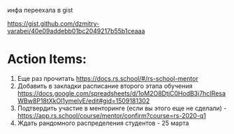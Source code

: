 инфа переехала в gist

https://gist.github.com/dzmitry-varabei/40e09addebb01bc2049217b55b1ceaaa



# Action Items:
1. Еще раз прочитать https://docs.rs.school/#/rs-school-mentor
2. Добавить в закладки расписание второго этапа обучения https://docs.google.com/spreadsheets/d/1oM2O8DtjC0HodB3j7hcIResaWBw8P18tXkOl1ymelvE/edit#gid=1509181302
3. Подтвердить участие в менторинге (если вы этого еще не сделали) - https://app.rs.school/course/mentor/confirm?course=rs-2020-q1
4. Ждать рандомного распределения студентов - 25 марта
